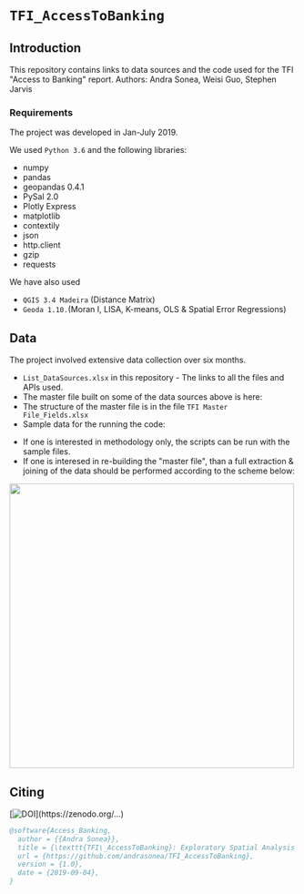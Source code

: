 # `TFI_AccessToBanking`

## Introduction

This repository contains links to data sources and the code used for the TFI "Access to Banking" report. 
Authors: Andra Sonea, Weisi Guo, Stephen Jarvis

### Requirements
The project was developed in Jan-July 2019.

We used `Python 3.6` and the following libraries:
* numpy
* pandas
* geopandas 0.4.1
* PySal 2.0
* Plotly Express
* matplotlib
* contextily
* json
* http.client
* gzip
* requests

We have also used 
* `QGIS 3.4 Madeira` (Distance Matrix)
* `Geoda 1.10.`(Moran I, LISA, K-means, OLS & Spatial Error Regressions)

## Data
The project involved extensive data collection over six months. 
* `List_DataSources.xlsx` in this repository - The links to all the files and APIs used. 
* The master file built on some of the data sources above is here:
* The structure of the master file is in the file `TFI Master File_Fields.xlsx`
* Sample data for the running the code: 

- If one is interested in methodology only, the scripts can be run with the sample files.
- If one is interesed in re-building the "master file", than a full extraction & joining of the data should be performed according to the scheme below:

<img src="" width="500">

## Citing

[![DOI](https://zenodo.org/badge/...)](https://zenodo.org/...)

```bibtex
@software{Access_Banking,
  author = {{Andra Sonea}},
  title = {\texttt{TFI\_AccessToBanking}: Exploratory Spatial Analysis of Access to Physical and Digital Banking Channels},
  url = {https://github.com/andrasonea/TFI_AccessToBanking},
  version = {1.0},
  date = {2019-09-04},
}
```


